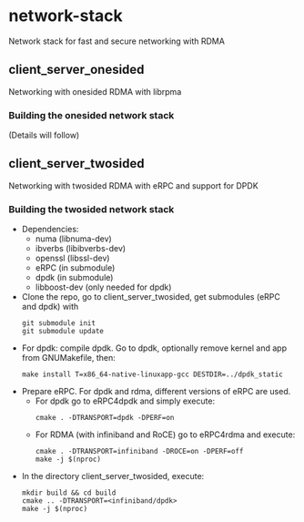 # network-stack
Network stack for fast and secure networking with RDMA

## client_server_onesided
Networking with onesided RDMA with librpma 

### Building the onesided network stack
(Details will follow)

## client_server_twosided
Networking with twosided RDMA with eRPC and support for DPDK

### Building the twosided network stack
  * Dependencies: 
    * numa (libnuma-dev) 
    * ibverbs (libibverbs-dev)
    * openssl (libssl-dev)
    * eRPC (in submodule) 
    * dpdk (in submodule) 
    * libboost-dev (only needed for dpdk)
 * Clone the repo, go to client_server_twosided, get submodules (eRPC and dpdk) with 
   ```
   git submodule init
   git submodule update
   ```
 * For dpdk: compile dpdk. Go to dpdk, optionally remove kernel and app from GNUMakefile, then:
   ```
   make install T=x86_64-native-linuxapp-gcc DESTDIR=../dpdk_static
   ```
 * Prepare eRPC. For dpdk and rdma, different versions of eRPC are used.
   * For dpdk go to eRPC4dpdk and simply execute:
     ```
     cmake . -DTRANSPORT=dpdk -DPERF=on
     ```
   * For RDMA (with infiniband and RoCE) go to eRPC4rdma and execute:
     ```
     cmake . -DTRANSPORT=infiniband -DROCE=on -DPERF=off
     make -j $(nproc)
     ```
 * In the directory client_server_twosided, execute:
   ```
   mkdir build && cd build
   cmake .. -DTRANSPORT=<infiniband/dpdk>
   make -j $(nproc)
   ```
     
